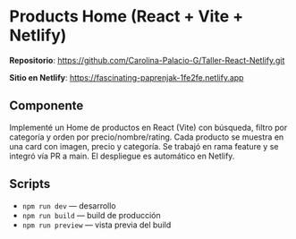 # Products Home (React + Vite + Netlify)


**Repositorio**: <https://github.com/Carolina-Palacio-G/Taller-React-Netlify.git>

**Sitio en Netlify**: <https://fascinating-paprenjak-1fe2fe.netlify.app>


## Componente
Implementé un Home de productos en React (Vite) con búsqueda, filtro por categoría y orden por precio/nombre/rating. Cada producto se muestra en una card con imagen, precio y categoría. Se trabajó en rama feature y se integró vía PR a main. El despliegue es automático en Netlify.


## Scripts
- `npm run dev` — desarrollo
- `npm run build` — build de producción
- `npm run preview` — vista previa del build
